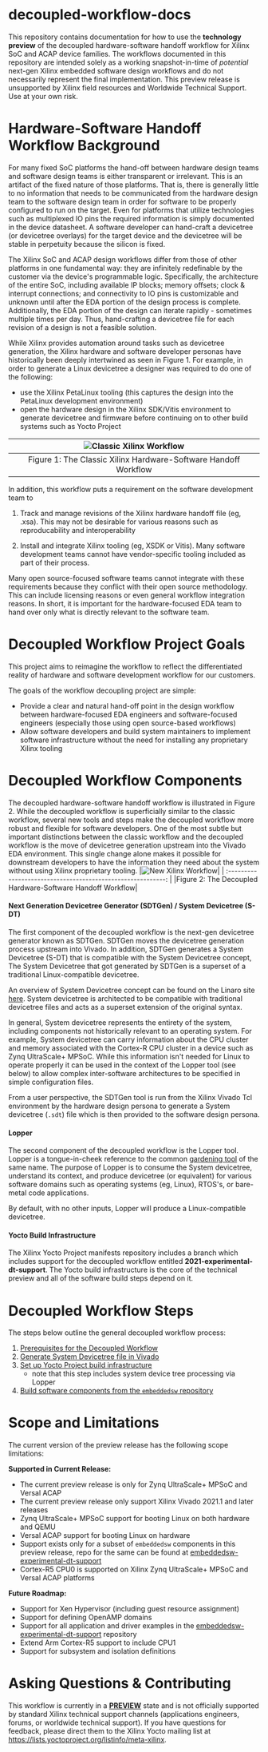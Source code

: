 # decoupled-workflow-docs
This repository contains documentation for how to use the **technology preview** of the decoupled hardware-software handoff workflow for Xilinx SoC and ACAP device families.  The workflows documented in this repository are intended solely as a working snapshot-in-time of *potential* next-gen Xilinx embedded software design workflows and do not necessarily represent the final implementation.  This preview release is unsupported by Xilinx field resources and Worldwide Technical Support.  Use at your own risk.

# Hardware-Software Handoff Workflow Background

For many fixed SoC platforms the hand-off between hardware design teams and software design teams is either transparent or irrelevant.  This is an artifact of the fixed nature of those platforms.  That is, there is generally little to no information that needs to be communicated from the hardware design team to the software design team in order for software to be properly configured to run on the target.  Even for platforms that utilize technologies such as multiplexed IO pins the required information is simply documented in the device datasheet.  A software developer can hand-craft a devicetree (or devicetree overlays) for the target device and the devicetree will be stable in perpetuity because the silicon is fixed.

The Xilinx SoC and ACAP design workflows differ from those of other platforms in one fundamental way: they are infinitely redefinable by the customer via the device's programmable logic.   Specifically, the architecture of the entire SoC, including available IP blocks; memory offsets; clock & interrupt connections; and connectivity to IO pins is customizable and unknown until after the EDA portion of the design process is complete.  Additionally, the EDA portion of the design can iterate rapidly - sometimes multiple times per day.  Thus, hand-crafting a devicetree file for each revision of a design is not a feasible solution.

While Xilinx provides automation around tasks such as devicetree generation, the Xilinx hardware and software developer personas have historically been deeply intertwined as seen in Figure 1.  For example, in order to generate a Linux devicetree a designer was required to do one of the following:

* use the Xilinx PetaLinux tooling (this captures the design into the PetaLinux development environment)
* open the hardware design in the Xilinx SDK/Vitis environment to generate devicetree and firmware before continuing on to other build systems such as Yocto Project

| ![Classic Xilinx Workflow](resources/xilinx_workflow_classic.png) |
| :----------------------------------------------------------: |
| Figure 1: The Classic Xilinx Hardware-Software Handoff Workflow |

In addition, this workflow puts a requirement on the software development team to

1) Track and manage revisions of the Xilinx hardware handoff file (eg, .xsa).  This may not be desirable for various reasons such as reproducability and interoperability

2) Install and integrate Xilinx tooling (eg, XSDK or Vitis).  Many software development teams cannot have vendor-specific tooling included as part of their process.  

Many open source-focused software teams cannot integrate with these requirements because they conflict with their open source methodology.  This can include  licensing reasons or even  general workflow integration reasons.  In short, it is important for the hardware-focused EDA team to hand over only what is directly relevant to the software team.

# Decoupled Workflow Project Goals

This project aims to reimagine the workflow to reflect the differentiated reality of hardware and software development workflow for our customers.

The goals of the workflow decoupling project are simple:

+ Provide a clear and natural hand-off point in the design workflow between hardware-focused EDA engineers and software-focused engineers (especially those using open source-based workflows)
+ Allow software developers and build system maintainers to implement software infrastructure without the need for installing any proprietary Xilinx tooling


# Decoupled Workflow Components
The decoupled hardware-software handoff workflow is illustrated in Figure 2.  While the decoupled  workflow is superficially similar to the classic workflow, several new tools and steps make the decoupled workflow more robust and flexible for software developers.  One of the most subtle but important distinctions between the classic workflow and the decoupled workflow is the move of devicetree generation upstream into the Vivado EDA environment.  This single change alone makes it possible for downstream developers to have the information they need about the system without using Xilinx proprietary tooling.
|![New Xilinx Workflow](resources/xilinx_new_workflow.png)|
| :----------------------------------------------------------: |
|Figure 2: The Decoupled Hardware-Software Handoff Workflow|



#### Next Generation Devicetree Generator (SDTGen) / System Devicetree (S-DT)

The first component of the decoupled workflow is the next-gen devicetree generator known as SDTGen. SDTGen moves the devicetree generation process upstream into Vivado.  In addition, SDTGen generates a System Devicetree (S-DT) that is compatible with the System Devicetree concept, The System Devicetree that got generated by SDTGen is a superset of a traditional Linux-compatible devicetree.

An overview of System Devicetree concept can be found on the Linaro site [here](https://static.linaro.org/connect/lvc20/presentations/LVC20-314-0.pdf). System devicetree is architected to be compatible with traditional devicetree files and acts as a superset extension of the original syntax.

In general, System devicetree represents the entirety of the system, including components not historically relevant to an operating system.  For example, System devicetree can carry information about the CPU cluster and memory associated with the Cortex-R CPU cluster in a device such as Zynq UltraScale+ MPSoC.  While this information isn't needed for Linux to operate properly it can be used in the context of the Lopper tool (see below) to allow complex inter-software architectures to be specified in simple configuration files.

From a user perspective, the SDTGen tool is run from the Xilinx Vivado Tcl environment by the hardware design persona to generate a System devicetree (`.sdt`) file which is then provided to the software design persona.

#### Lopper

The second component of the decoupled workflow is the Lopper tool.  Lopper is a tongue-in-cheek reference to the common [gardening tool](https://duckduckgo.com/?q=lopper+garden+tool&t=hy&va=g&iax=images&ia=images) of the same name.  The purpose of Lopper is to consume the System devicetree, understand its context, and produce devicetree (or equivalent) for various software domains such as operating systems (eg, Linux), RTOS's, or bare-metal code applications.

By default, with no other inputs, Lopper will produce a Linux-compatible devicetree.

#### Yocto Build Infrastructure

The Xilinx Yocto Project manifests repository includes a branch which includes support for the decoupled workflow entitled **2021-experimental-dt-support**.  The Yocto build infrastructure is the core of the technical preview and all of the software build steps depend on it.

# Decoupled Workflow Steps

The steps below outline the general decoupled workflow process:

1) [Prerequisites for the Decoupled Workflow](workflow-prereqs.md)
2) [Generate System Devicetree file in Vivado](generate-system-devicetree.md)
3) [Set up Yocto Project build infrastructure](yocto-build.md)
   * note that this step includes system device tree processing via Lopper
4) [Build software components from the `embeddedsw` repository](embeddedsw-build.md)

# Scope and Limitations

The current version of the preview release has the following scope limitations:

**Supported in Current Release:**

- The current preview release is only for Zynq UltraScale+ MPSoC and Versal ACAP
- The current preview release only support Xilinx Vivado 2021.1 and later releases
- Zynq UltraScale+ MPSoC support for booting Linux on both hardware and QEMU
- Versal ACAP support for booting Linux on hardware
- Support exists only for a subset of `embeddedsw` components in this preview release, repo for the same can be found at [embeddedsw-experimental-dt-support](https://github.com/Xilinx/embeddedsw-experimental-dt-support)
- Cortex-R5 CPU0 is supported on Xilinx Zynq UltraScale+ MPSoC and Versal ACAP platforms

**Future Roadmap:**

- Support for Xen Hypervisor (including guest resource assignment)
- Support for defining OpenAMP domains
- Support for all application and driver examples in the [embeddedsw-experimental-dt-support](https://github.com/Xilinx/embeddedsw-experimental-dt-support) repository
- Extend Arm Cortex-R5 support to include CPU1
- Support for subsystem and isolation definitions

# Asking Questions & Contributing

This workflow is currently in a **<u>PREVIEW</u>** state and is not officially supported by standard Xilinx technical support channels (applications engineers, forums, or worldwide technical support).  If you have questions for feedback, please direct them to the Xilinx Yocto mailing list at https://lists.yoctoproject.org/listinfo/meta-xilinx.

